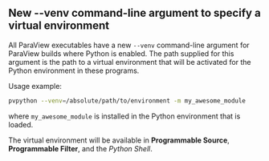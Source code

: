 ## New --venv command-line argument to specify a virtual environment

All ParaView executables have a new `--venv` command-line argument for ParaView builds where Python is enabled. The path supplied for this argument is the path to a virtual environment that will be activated for the Python environment in these programs.

Usage example:

```bash
pvpython --venv=/absolute/path/to/environment -m my_awesome_module
```

where `my_awesome_module` is installed in the Python environment that is loaded.

The virtual environment will be available in **Programmable Source**, **Programmable Filter**, and the _Python Shell_.

